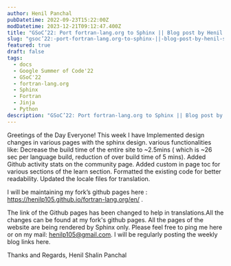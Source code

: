 ```yaml
---
author: Henil Panchal
pubDatetime: 2022-09-23T15:22:00Z
modDatetime: 2023-12-21T09:12:47.400Z
title: "GSoC’22: Port fortran-lang.org to Sphinx || Blog post by Henil Shalin Panchal || #8"
slug: "gsoc’22:-port-fortran-lang.org-to-sphinx-||-blog-post-by-henil-shalin-panchal-||- 8"
featured: true
draft: false
tags:
  - docs
  - Google Summer of Code'22
  - GSoC'22
  - fortran-lang.org
  - Sphinx
  - Fortran
  - Jinja
  - Python
description: "GSoC’22: Port fortran-lang.org to Sphinx || Blog post by Henil Shalin Panchal || #8"
---
```


Greetings of the Day Everyone!
This week I have Implemented design changes in various pages with the sphinx design. various functionalities like:
Decrease the build time of the entire site to ~2.5mins ( which is ~26 sec per language build, reduction of over build time of 5 mins).
Added Github activity stats on the community page.
Added custom in page toc for various sections of the learn section.
Formatted the existing code for better readability.
Updated the locale files for translation.

I will be maintaining my fork’s github pages here : https://henilp105.github.io/fortran-lang.org/en/ .

The link of the Github pages has been changed to help in translations.All the changes can be found at my fork's github pages.
All the pages of the website are being rendered by Sphinx only.
Please feel free to ping me here or on my mail: henilp105@gmail.com.
I will be regularly posting the weekly blog links here.

Thanks and Regards,
Henil Shalin Panchal
